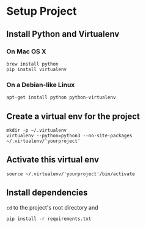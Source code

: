 # Setup Project

## Install Python and Virtualenv

### On Mac OS X

```
brew install python
pip install virtualenv
```
### On a Debian-like Linux

```
apt-get install python python-virtualenv
```

## Create a virtual env for the project

```
mkdir -p ~/.virtualenv
virtualenv --python=python3 --no-site-packages ~/.virtualenv/'yourproject'
```

## Activate this virtual env

```
source ~/.virtualenv/'yourproject'/bin/activate
```

## Install dependencies

`cd` to the project's root directory and

```
pip install -r requirements.txt
```
